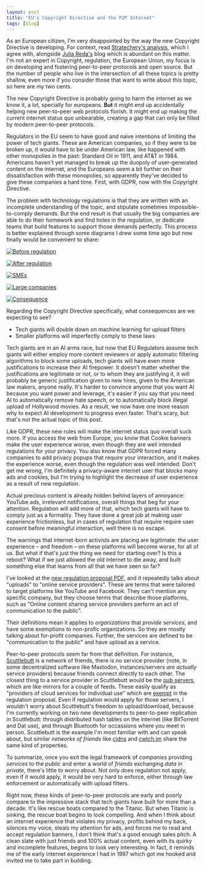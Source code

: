 ```yaml
---
layout: post
title: "EU's Copyright Directive and the P2P Internet"
tags: [blog]
---
```


As an European citizen, I'm very disappointed by the way the new Copyright Directive is developing. For context, read [Stratechery's analysis](https://stratechery.com/2018/the-european-union-versus-the-internet/), which I agree with, alongside [Julia Reda's](https://juliareda.eu/en/) blog which is abundant on this matter. I'm not an expert in Copyright, regulation, the European Union, my focus is on developing and fostering peer-to-peer protocols and open source. But the number of people who live in the intersection of all these topics is pretty shallow, even more if you consider those that want to write about this topic, so here are my two cents.

The new Copyright Directive is probably going to harm the internet as we know it, a lot, specially for europeans. **But** it might end up accidentally helping new peer-to-peer web protocols florish. It might end up making the current internet status quo unbearable, creating a gap that can only be filled by modern peer-to-peer protocols.

Regulators in the EU seem to have good and naive intentions of limiting the power of tech giants. These are American companies, so if they were to be broken up, it would have to be under American law, like happened with other monopolies in the past: Standard Oil in 1911, and AT&T in 1984. Americans haven't yet managed to break up the duopoly of user-generated content on the internet, and the Europeans seem a bit further on their dissatisfaction with these monopolies, so apparently they've decided to give these companies a hard time. First, with GDPR, now with the Copyright Directive.

The problem with technology regulations is that they are written with an incomplete understanding of the topic, and stipulate sometimes impossible-to-comply demands. But the end result is that usually the big companies are able to do their homework and find holes in the regulation, or dedicate teams that build features to support those demands perfectly. This process is better explained through some diagrams I drew some time ago but now finally would be convenient to share:

[![Before regulation](/img/regulation0.png)](/img/regulation0.png)

[![After regulation](/img/regulation1.png)](/img/regulation1.png)

[![SMEs](/img/regulation2.png)](/img/regulation2.png)

[![Large companies](/img/regulation3.png)](/img/regulation3.png)

[![Consequence](/img/regulation4.png)](/img/regulation4.png)

Regarding the Copyright Directive specifically, what consequences are we expecting to see?

- Tech giants will double down on machine learning for upload filters
- Smaller platforms will imperfectly comply to these laws

Tech giants are in an AI arms race, but now that EU Regulators assume tech giants will either employ more content reviewers or apply automatic filtering algorithms to block some uploads, tech giants will have even more justifications to increase their AI firepower. It doesn't matter whether the justifications are legitimate or not, or to whom they are justifying it, it will probably be generic justification given to new hires, given to the American law makers, anyone really. It's harder to convince anyone that you want AI because you want power and leverage, it's easier if you say that you need AI to automatically remove hate speech, or to automatically block illegal upload of Hollywood movies. As a result, we now have one more reason why to expect AI development to progress even faster. That's scary, but that's not the actual topic of this post.

Like GDPR, these new rules will make the internet status quo overall suck more. If you access the web from Europe, you know that Cookie banners make the user experience worse, even though they are well intended regulations for your privacy. You also know that GDPR forced many companies to add privacy popups that require your interaction, and it makes the experience worse, even though the regulation was well intended. Don't get me wrong, I'm definitely a privacy-aware internet user that blocks many ads and cookies, but I'm trying to highlight the decrease of user experience as a result of new regulation.

Actual precious content is already hidden behind layers of annoyance: YouTube ads, irrelevant notifications, overall things that beg for your attention. Regulation will add more of that, which tech giants will have to comply just as a formality. They have done a great job at making user experience frictionless, but in cases of regulation that require require user consent before meaningful interaction, well there is no escape.

The warnings that internet-born activists are placing are legitimate: the user experience – and freedom – on these platforms will become worse, for all of us. But what if that's just the thing we need for starting over? Is this a reboot? What if we just allowed the old internet to die away, and built something else that learns from all that we have seen so far?

I've looked at the [new regulation proposal PDF](https://eur-lex.europa.eu/legal-content/EN/TXT/PDF/?uri=CELEX:52016PC0593&from=en), and it repeatedly talks about "uploads" to "online service providers". These are terms that were tailored to target platforms like YouTube and Facebook. They can't mention any specific company, but they choose terms that describe those platforms, such as "Online content sharing service providers perform an act of communication to the public".

Their definitions mean it applies to *organizations* that *provide services*, and have some exemptions to non-profic organizations. So they are mostly talking about for-profit companies. Further, the services are defined to be "communication to the public" and have upload as a service.

Peer-to-peer protocols seem far from that definition. For instance, [Scuttlebutt](https://www.scuttlebutt.nz/) is a network of friends, there is no service provider (note, in some decentralized software like Mastodon, instances/servers *are actually* service providers) because friends connect directly to each other. The closest thing to a service provider in Scuttlebutt would be the [pub servers](https://github.com/ssbc/scuttlebot/wiki/Pub-Servers), which are like mirrors for a couple of feeds. These easily qualify as "providers of cloud services for individual use" which are [exempt](http://www.europarl.europa.eu/sides/getDoc.do?pubRef=-//EP//NONSGML+TA+P8-TA-2018-0337+0+DOC+PDF+V0//EN) in the regulation proposal. Even if regulation would apply for those servers, I wouldn't worry about Scuttlebutt's freedom to upload/download, because I'm currently working on two new developments to peer-to-peer replication in Scuttlebutt: through distributed hash tables on the internet (like BitTorrent and Dat use), and through Bluetooth for occassions where you meet in person. Scuttlebutt is the example I'm most familiar with and can speak about, but similar *networks of friends* like [cjdns](https://github.com/cjdelisle/cjdns/) and [cwtch.im](https://cwtch.im/) share the same kind of properties.

To summarize, once you exit the legal framework of *companies* providing *services* to the *public* and enter a world of *friends* exchanging *data* in *private*, there's little to worry about. Not only does regulation not apply, even if it would apply, it would be very hard to enforce, either through law enforcement or automatically with upload filters.

Right now, these kinds of peer-to-peer protocols are early and poorly compare to the impressive stack that tech giants have built for more than a decade. It's like rescue boats compared to the Titanic. But when Titanic is sinking, the rescue boat begins to look compelling. And when I think about an internet experience that violates my privacy, profits behind my back, silences my voice, steals my attention for ads, and forces me to read and accept regulation banners, I don't think that's a good enough sales pitch. A clean slate with just friends and 100% actual content, even with its quirky and incomplete features, begins to look very interesting. In fact, it reminds me of the early internet experience I had in 1997 which got me hooked and invited me to take part in building.
